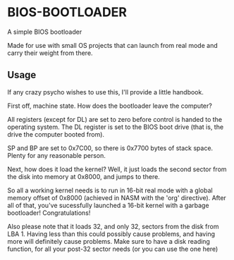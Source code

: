 # BIOS-BOOTLOADER
A simple BIOS bootloader

Made for use with small OS projects that can launch from real mode and carry their weight from there.

## Usage
If any crazy psycho wishes to use this, I'll provide a little handbook.

First off, machine state. How does the bootloader leave the computer?

All registers (except for DL) are set to zero before control is handed to the operating system.
The DL register is set to the BIOS boot drive (that is, the drive the computer booted from).

SP and BP are set to 0x7C00, so there is 0x7700 bytes of stack space. Plenty for any reasonable person.

Next, how does it load the kernel?
Well, it just loads the second sector from the disk into memory at 0x8000, and jumps to there.

So all a working kernel needs is to run in 16-bit real mode with a global memory offset of 0x8000 (achieved in NASM with the 'org' directive).
After all of that, you've sucessfully launched a 16-bit kernel with a garbage bootloader! Congratulations!

Also please note that it loads 32, and only 32, sectors from the disk from LBA 1. Having less than this could possibly cause problems, and having more will definitely cause problems.
Make sure to have a disk reading function, for all your post-32 sector needs (or you can use the one here)
